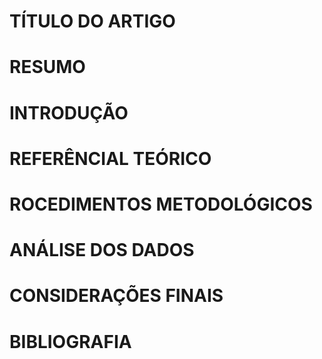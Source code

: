 # TÍTULO DO ARTIGO

# RESUMO

# INTRODUÇÃO

# REFERÊNCIAL TEÓRICO

# ROCEDIMENTOS METODOLÓGICOS

# ANÁLISE DOS DADOS

# CONSIDERAÇÕES FINAIS

# BIBLIOGRAFIA

